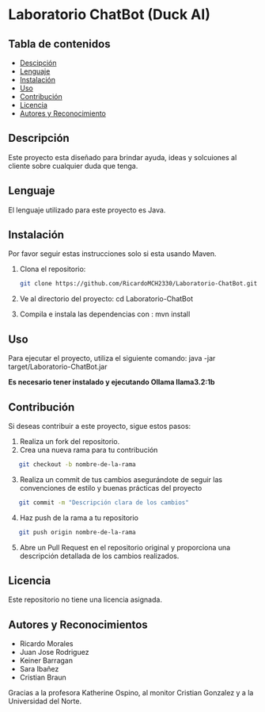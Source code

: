 # Laboratorio ChatBot (Duck AI)

## Tabla de contenidos 
- [Descipción](#descripción)
- [Lenguaje](##lenguajes)
- [Instalación](#instalación)
- [Uso](#uso)
- [Contribución](#Contribución)
- [Licencia](#Licencia)
- [Autores y Reconocimiento](#autores-y-reconocimientos)

## Descripción
Este proyecto esta diseñado para brindar ayuda, ideas y solcuiones al cliente sobre cualquier duda que tenga.

## Lenguaje
El lenguaje utilizado para este proyecto es Java.

## Instalación 

Por favor seguir estas instrucciones solo si esta usando Maven.

1. Clona el repositorio:
    ```bash
    git clone https://github.com/RicardoMCH2330/Laboratorio-ChatBot.git

2. Ve al directorio del proyecto:
   cd Laboratorio-ChatBot

3. Compila e instala las dependencias con :
   mvn install

## Uso 
Para ejecutar el proyecto, utiliza el siguiente comando: 
java -jar target/Laboratorio-ChatBot.jar

**Es necesario tener instalado y ejecutando Ollama llama3.2:1b**

## Contribución 

Si deseas contribuir a este proyecto, sigue estos pasos:

1. Realiza un fork del repositorio.
2. Crea una nueva rama para tu contribución
 ```bash
    git checkout -b nombre-de-la-rama
```
3. Realiza un commit de tus cambios asegurándote de seguir las convenciones de estilo y buenas prácticas del proyecto
  ```bash
     git commit -m "Descripción clara de los cambios"
```
4. Haz push de la rama a tu repositorio
  ```bash
     git push origin nombre-de-la-rama
```
5. Abre un Pull Request en el repositorio original y proporciona una descripción detallada de los cambios realizados.

## Licencia 
Este repositorio no tiene una licencia asignada.

## Autores y Reconocimientos 
 - Ricardo Morales
 - Juan Jose Rodriguez
 - Keiner Barragan
 - Sara Ibañez
 - Cristian Braun

 Gracias a la profesora Katherine Ospino, al monitor Cristian Gonzalez y a la Universidad del Norte. 
